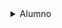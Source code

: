 <details><summary>Alumno</summary>
<p>
## Galo Meggiolaro
    ```ruby
    Front end developer en eterno entrenamiento.
    ```
</p>
</details>
